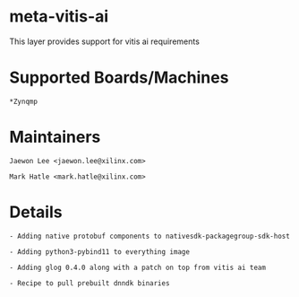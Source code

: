 meta-vitis-ai
=============

This layer provides support for vitis ai requirements

Supported Boards/Machines
=========================

    *Zynqmp


Maintainers
===========

    Jaewon Lee <jaewon.lee@xilinx.com>

    Mark Hatle <mark.hatle@xilinx.com>


Details
=======

    - Adding native protobuf components to nativesdk-packagegroup-sdk-host

    - Adding python3-pybind11 to everything image

    - Adding glog 0.4.0 along with a patch on top from vitis ai team

    - Recipe to pull prebuilt dnndk binaries
